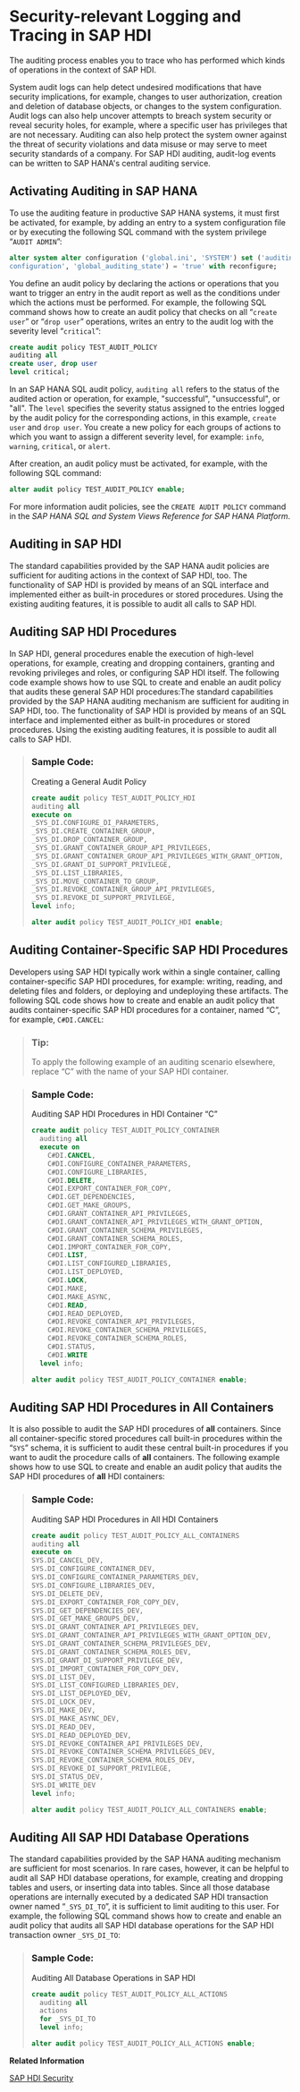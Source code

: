 <!-- loio0bd8fc152db14c798c16b82acf2024ae -->

# Security-relevant Logging and Tracing in SAP HDI

The auditing process enables you to trace who has performed which kinds of operations in the context of SAP HDI.

System audit logs can help detect undesired modifications that have security implications, for example, changes to user authorization, creation and deletion of database objects, or changes to the system configuration. Audit logs can also help uncover attempts to breach system security or reveal security holes, for example, where a specific user has privileges that are not necessary. Auditing can also help protect the system owner against the threat of security violations and data misuse or may serve to meet security standards of a company. For SAP HDI auditing, audit-log events can be written to SAP HANA's central auditing service.



<a name="loio0bd8fc152db14c798c16b82acf2024ae__section_sct_2t4_4gb"/>

## Activating Auditing in SAP HANA

To use the auditing feature in productive SAP HANA systems, it must first be activated, for example, by adding an entry to a system configuration file or by executing the following SQL command with the system privilege “`AUDIT ADMIN`”:

```sql
alter system alter configuration ('global.ini', 'SYSTEM') set ('auditing 
configuration', 'global_auditing_state') = 'true' with reconfigure;
```

You define an audit policy by declaring the actions or operations that you want to trigger an entry in the audit report as well as the conditions under which the actions must be performed. For example, the following SQL command shows how to create an audit policy that checks on all “`create user`” or “`drop user`” operations, writes an entry to the audit log with the severity level “`critical`”:

```sql
create audit policy TEST_AUDIT_POLICY
auditing all     
create user, drop user
level critical;
```

In an SAP HANA SQL audit policy, `auditing all` refers to the status of the audited action or operation, for example, "successful", "unsuccessful", or "all". The `level` specifies the severity status assigned to the entries logged by the audit policy for the corresponding actions, in this example, `create user` and `drop user`. You create a new policy for each groups of actions to which you want to assign a different severity level, for example: `info`, `warning`, `critical`, or `alert`.

After creation, an audit policy must be activated, for example, with the following SQL command:

```sql
alter audit policy TEST_AUDIT_POLICY enable;
```

For more information audit policies, see the `CREATE AUDIT POLICY` command in the *SAP HANA SQL and System Views Reference for SAP HANA Platform*.



<a name="loio0bd8fc152db14c798c16b82acf2024ae__section_ccq_kmg_4gb"/>

## Auditing in SAP HDI

The standard capabilities provided by the SAP HANA audit policies are sufficient for auditing actions in the context of SAP HDI, too. The functionality of SAP HDI is provided by means of an SQL interface and implemented either as built-in procedures or stored procedures. Using the existing auditing features, it is possible to audit all calls to SAP HDI.



<a name="loio0bd8fc152db14c798c16b82acf2024ae__section_dfs_vmg_4gb"/>

## Auditing SAP HDI Procedures

In SAP HDI, general procedures enable the execution of high-level operations, for example, creating and dropping containers, granting and revoking privileges and roles, or configuring SAP HDI itself. The following code example shows how to use SQL to create and enable an audit policy that audits these general SAP HDI procedures:The standard capabilities provided by the SAP HANA auditing mechanism are sufficient for auditing in SAP HDI, too. The functionality of SAP HDI is provided by means of an SQL interface and implemented either as built-in procedures or stored procedures. Using the existing auditing features, it is possible to audit all calls to SAP HDI.

> ### Sample Code:  
> Creating a General Audit Policy
> 
> ```sql
> create audit policy TEST_AUDIT_POLICY_HDI
> auditing all
> execute on
> _SYS_DI.CONFIGURE_DI_PARAMETERS,
> _SYS_DI.CREATE_CONTAINER_GROUP,
> _SYS_DI.DROP_CONTAINER_GROUP,
> _SYS_DI.GRANT_CONTAINER_GROUP_API_PRIVILEGES,
> _SYS_DI.GRANT_CONTAINER_GROUP_API_PRIVILEGES_WITH_GRANT_OPTION,
> _SYS_DI.GRANT_DI_SUPPORT_PRIVILEGE,
> _SYS_DI.LIST_LIBRARIES,
> _SYS_DI.MOVE_CONTAINER_TO_GROUP,
> _SYS_DI.REVOKE_CONTAINER_GROUP_API_PRIVILEGES,
> _SYS_DI.REVOKE_DI_SUPPORT_PRIVILEGE,
> level info;
> 
> alter audit policy TEST_AUDIT_POLICY_HDI enable;
> ```



<a name="loio0bd8fc152db14c798c16b82acf2024ae__section_rnq_sng_4gb"/>

## Auditing Container-Specific SAP HDI Procedures

Developers using SAP HDI typically work within a single container, calling container-specific SAP HDI procedures, for example: writing, reading, and deleting files and folders, or deploying and undeploying these artifacts. The following SQL code shows how to create and enable an audit policy that audits container-specific SAP HDI procedures for a container, named “C”, for example, `C#DI.CANCEL`:

> ### Tip:  
> To apply the following example of an auditing scenario elsewhere, replace “C” with the name of your SAP HDI container.

> ### Sample Code:  
> Auditing SAP HDI Procedures in HDI Container “C”
> 
> ```sql
> create audit policy TEST_AUDIT_POLICY_CONTAINER
>   auditing all 
>   execute on  
>     C#DI.CANCEL,
>     C#DI.CONFIGURE_CONTAINER_PARAMETERS, 
>     C#DI.CONFIGURE_LIBRARIES, 
>     C#DI.DELETE, 
>     C#DI.EXPORT_CONTAINER_FOR_COPY, 
>     C#DI.GET_DEPENDENCIES, 
>     C#DI.GET_MAKE_GROUPS, 
>     C#DI.GRANT_CONTAINER_API_PRIVILEGES, 
>     C#DI.GRANT_CONTAINER_API_PRIVILEGES_WITH_GRANT_OPTION,
>     C#DI.GRANT_CONTAINER_SCHEMA_PRIVILEGES, 
>     C#DI.GRANT_CONTAINER_SCHEMA_ROLES, 
>     C#DI.IMPORT_CONTAINER_FOR_COPY, 
>     C#DI.LIST, 
>     C#DI.LIST_CONFIGURED_LIBRARIES, 
>     C#DI.LIST_DEPLOYED, 
>     C#DI.LOCK, 
>     C#DI.MAKE, 
>     C#DI.MAKE_ASYNC, 
>     C#DI.READ, 
>     C#DI.READ_DEPLOYED, 
>     C#DI.REVOKE_CONTAINER_API_PRIVILEGES,
>     C#DI.REVOKE_CONTAINER_SCHEMA_PRIVILEGES, 
>     C#DI.REVOKE_CONTAINER_SCHEMA_ROLES,
>     C#DI.STATUS, 
>     C#DI.WRITE 
>   level info; 
> 
> alter audit policy TEST_AUDIT_POLICY_CONTAINER enable; 
> ```



<a name="loio0bd8fc152db14c798c16b82acf2024ae__section_jrj_x4g_4gb"/>

## Auditing SAP HDI Procedures in All Containers

It is also possible to audit the SAP HDI procedures of **all** containers. Since all container-specific stored procedures call built-in procedures within the “`SYS`” schema, it is sufficient to audit these central built-in procedures if you want to audit the procedure calls of **all** containers. The following example shows how to use SQL to create and enable an audit policy that audits the SAP HDI procedures of **all** HDI containers:

> ### Sample Code:  
> Auditing SAP HDI Procedures in All HDI Containers
> 
> ```sql
> create audit policy TEST_AUDIT_POLICY_ALL_CONTAINERS
> auditing all
> execute on
> SYS.DI_CANCEL_DEV,
> SYS.DI_CONFIGURE_CONTAINER_DEV,
> SYS.DI_CONFIGURE_CONTAINER_PARAMETERS_DEV,
> SYS.DI_CONFIGURE_LIBRARIES_DEV,
> SYS.DI_DELETE_DEV,
> SYS.DI_EXPORT_CONTAINER_FOR_COPY_DEV,
> SYS.DI_GET_DEPENDENCIES_DEV,
> SYS.DI_GET_MAKE_GROUPS_DEV,
> SYS.DI_GRANT_CONTAINER_API_PRIVILEGES_DEV,
> SYS.DI_GRANT_CONTAINER_API_PRIVILEGES_WITH_GRANT_OPTION_DEV,
> SYS.DI_GRANT_CONTAINER_SCHEMA_PRIVILEGES_DEV,
> SYS.DI_GRANT_CONTAINER_SCHEMA_ROLES_DEV,
> SYS.DI_GRANT_DI_SUPPORT_PRIVILEGE_DEV,
> SYS.DI_IMPORT_CONTAINER_FOR_COPY_DEV,
> SYS.DI_LIST_DEV,
> SYS.DI_LIST_CONFIGURED_LIBRARIES_DEV,
> SYS.DI_LIST_DEPLOYED_DEV,
> SYS.DI_LOCK_DEV,
> SYS.DI_MAKE_DEV,
> SYS.DI_MAKE_ASYNC_DEV,
> SYS.DI_READ_DEV,
> SYS.DI_READ_DEPLOYED_DEV,
> SYS.DI_REVOKE_CONTAINER_API_PRIVILEGES_DEV,
> SYS.DI_REVOKE_CONTAINER_SCHEMA_PRIVILEGES_DEV,
> SYS.DI_REVOKE_CONTAINER_SCHEMA_ROLES_DEV,
> SYS.DI_REVOKE_DI_SUPPORT_PRIVILEGE,
> SYS.DI_STATUS_DEV,
> SYS.DI_WRITE_DEV
> level info;
> 
> alter audit policy TEST_AUDIT_POLICY_ALL_CONTAINERS enable;
> ```



<a name="loio0bd8fc152db14c798c16b82acf2024ae__section_xll_lqg_4gb"/>

## Auditing All SAP HDI Database Operations

The standard capabilities provided by the SAP HANA auditing mechanism are sufficient for most scenarios. In rare cases, however, it can be helpful to audit all SAP HDI database operations, for example, creating and dropping tables and users, or inserting data into tables. Since all those database operations are internally executed by a dedicated SAP HDI transaction owner named “`_SYS_DI_TO`”, it is sufficient to limit auditing to this user. For example, the following SQL command shows how to create and enable an audit policy that audits all SAP HDI database operations for the SAP HDI transaction owner `_SYS_DI_TO`:

> ### Sample Code:  
> Auditing All Database Operations in SAP HDI
> 
> ```sql
> create audit policy TEST_AUDIT_POLICY_ALL_ACTIONS
>   auditing all 
>   actions                
>   for _SYS_DI_TO         
>   level info; 
> 
> alter audit policy TEST_AUDIT_POLICY_ALL_ACTIONS enable;
> ```

**Related Information**  


[SAP HDI Security](sap-hdi-security-d9e5051.md "An overview of the tools used to configure and ensure security in the SAP HANA Deployment Infrastructure (HDI).")

